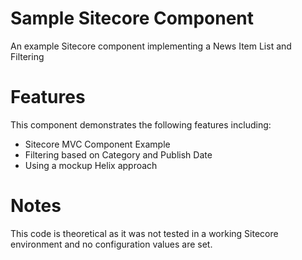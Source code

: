 # Sample Sitecore Component

An example Sitecore component implementing a News Item List and Filtering

# Features

This component demonstrates the following features including:

* Sitecore MVC Component Example
* Filtering based on Category and Publish Date
* Using a mockup Helix approach

# Notes

This code is theoretical as it was not tested in a working Sitecore environment and no configuration values are set.
